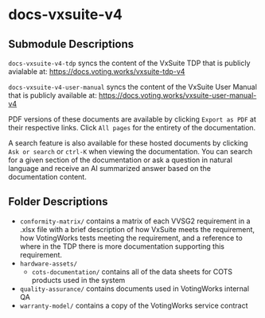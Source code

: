 # docs-vxsuite-v4

## Submodule Descriptions
`docs-vxsuite-v4-tdp` syncs the content of the VxSuite TDP that is publicly avialable at: https://docs.voting.works/vxsuite-tdp-v4

`docs-vxsuite-v4-user-manual` syncs the content of the VxSuite User Manual that is publicly available at: https://docs.voting.works/vxsuite-user-manual-v4

PDF versions of these documents are available by clicking `Export as PDF` at their respective links. Click `All pages` for the entirety of the documentation.

A search feature is also available for these hosted documents by clicking `Ask or search` or `ctrl-K` when viewing the documentation. You can search for a given section of the documentation or ask a question in natural language and receive an AI summarized answer based on the documentation content.

## Folder Descriptions
- `conformity-matrix/` contains a matrix of each VVSG2 requirement in a .xlsx file with a brief description of how VxSuite meets the requirement, how VotingWorks tests meeting the requirement, and a reference to where in the TDP there is more documentation supporting this requirement.
- `hardware-assets/`
  - `cots-documentation/` contains all of the data sheets for COTS products used in the system
- `quality-assurance/` contains documents used in VotingWorks internal QA
- `warranty-model/` contains a copy of the VotingWorks service contract
